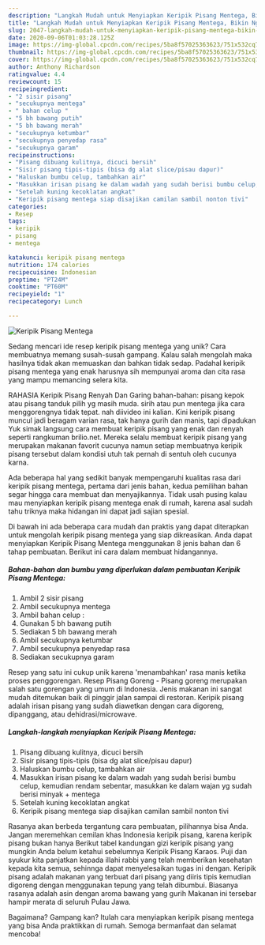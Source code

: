 ```yaml
---
description: "Langkah Mudah untuk Menyiapkan Keripik Pisang Mentega, Bikin Ngiler"
title: "Langkah Mudah untuk Menyiapkan Keripik Pisang Mentega, Bikin Ngiler"
slug: 2047-langkah-mudah-untuk-menyiapkan-keripik-pisang-mentega-bikin-ngiler
date: 2020-09-06T01:03:28.125Z
image: https://img-global.cpcdn.com/recipes/5ba8f57025363623/751x532cq70/keripik-pisang-mentega-foto-resep-utama.jpg
thumbnail: https://img-global.cpcdn.com/recipes/5ba8f57025363623/751x532cq70/keripik-pisang-mentega-foto-resep-utama.jpg
cover: https://img-global.cpcdn.com/recipes/5ba8f57025363623/751x532cq70/keripik-pisang-mentega-foto-resep-utama.jpg
author: Anthony Richardson
ratingvalue: 4.4
reviewcount: 15
recipeingredient:
- "2 sisir pisang"
- "secukupnya mentega"
- " bahan celup "
- "5 bh bawang putih"
- "5 bh bawang merah"
- "secukupnya ketumbar"
- "secukupnya penyedap rasa"
- "secukupnya garam"
recipeinstructions:
- "Pisang dibuang kulitnya, dicuci bersih"
- "Sisir pisang tipis-tipis (bisa dg alat slice/pisau dapur)"
- "Haluskan bumbu celup, tambahkan air"
- "Masukkan irisan pisang ke dalam wadah yang sudah berisi bumbu celup, kemudian rendam sebentar, masukkan ke dalam wajan yg sudah berisi minyak + mentega"
- "Setelah kuning kecoklatan angkat"
- "Keripik pisang mentega siap disajikan camilan sambil nonton tivi"
categories:
- Resep
tags:
- keripik
- pisang
- mentega

katakunci: keripik pisang mentega 
nutrition: 174 calories
recipecuisine: Indonesian
preptime: "PT24M"
cooktime: "PT60M"
recipeyield: "1"
recipecategory: Lunch

---
```



![Keripik Pisang Mentega](https://img-global.cpcdn.com/recipes/5ba8f57025363623/751x532cq70/keripik-pisang-mentega-foto-resep-utama.jpg)

Sedang mencari ide resep keripik pisang mentega yang unik? Cara membuatnya memang susah-susah gampang. Kalau salah mengolah maka hasilnya tidak akan memuaskan dan bahkan tidak sedap. Padahal keripik pisang mentega yang enak harusnya sih mempunyai aroma dan cita rasa yang mampu memancing selera kita.

RAHASIA Keripik Pisang Renyah Dan Garing bahan-bahan: pisang kepok atau pisang tanduk pilih yg masih muda. sirih atau pun mentega jika cara menggorengnya tidak tepat. nah diivideo ini kalian. Kini keripik pisang muncul jadi beragam varian rasa, tak hanya gurih dan manis, tapi dipadukan Yuk simak langsung cara membuat keripik pisang yang enak dan renyah seperti rangkuman brilio.net. Mereka selalu membuat keripik pisang yang merupakan makanan favorit cucunya namun setiap membuatnya keripik pisang tersebut dalam kondisi utuh tak pernah di sentuh oleh cucunya karna.

Ada beberapa hal yang sedikit banyak mempengaruhi kualitas rasa dari keripik pisang mentega, pertama dari jenis bahan, kedua pemilihan bahan segar hingga cara membuat dan menyajikannya. Tidak usah pusing kalau mau menyiapkan keripik pisang mentega enak di rumah, karena asal sudah tahu triknya maka hidangan ini dapat jadi sajian spesial.


Di bawah ini ada beberapa cara mudah dan praktis yang dapat diterapkan untuk mengolah keripik pisang mentega yang siap dikreasikan. Anda dapat menyiapkan Keripik Pisang Mentega menggunakan 8 jenis bahan dan 6 tahap pembuatan. Berikut ini cara dalam membuat hidangannya.

<!--inarticleads1-->

##### Bahan-bahan dan bumbu yang diperlukan dalam pembuatan Keripik Pisang Mentega:

1. Ambil 2 sisir pisang
1. Ambil secukupnya mentega
1. Ambil  bahan celup :
1. Gunakan 5 bh bawang putih
1. Sediakan 5 bh bawang merah
1. Ambil secukupnya ketumbar
1. Ambil secukupnya penyedap rasa
1. Sediakan secukupnya garam


Resep yang satu ini cukup unik karena &#39;menambahkan&#39; rasa manis ketika proses penggorengan. Resep Pisang Goreng - Pisang goreng merupakan salah satu gorengan yang umum di Indonesia. Jenis makanan ini sangat mudah ditemukan baik di pinggir jalan sampai di restoran. Keripik pisang adalah irisan pisang yang sudah diawetkan dengan cara digoreng, dipanggang, atau dehidrasi/microwave. 

<!--inarticleads2-->

##### Langkah-langkah menyiapkan Keripik Pisang Mentega:

1. Pisang dibuang kulitnya, dicuci bersih
1. Sisir pisang tipis-tipis (bisa dg alat slice/pisau dapur)
1. Haluskan bumbu celup, tambahkan air
1. Masukkan irisan pisang ke dalam wadah yang sudah berisi bumbu celup, kemudian rendam sebentar, masukkan ke dalam wajan yg sudah berisi minyak + mentega
1. Setelah kuning kecoklatan angkat
1. Keripik pisang mentega siap disajikan camilan sambil nonton tivi


Rasanya akan berbeda tergantung cara pembuatan, pilihannya bisa Anda. Jangan meremehkan cemilan khas Indonesia keripik pisang, karena keripik pisang bukan hanya Berikut tabel kandungan gizi keripik pisang yang mungkin Anda belum ketahui sebelumnya Keripik Pisang Karaos. Puji dan syukur kita panjatkan kepada illahi rabbi yang telah memberikan kesehatan kepada kita semua, sehinnga dapat menyelesaikan tugas ini dengan. Keripik pisang adalah makanan yang terbuat dari pisang yang diiris tipis kemudian digoreng dengan menggunakan tepung yang telah dibumbui. Biasanya rasanya adalah asin dengan aroma bawang yang gurih Makanan ini tersebar hampir merata di seluruh Pulau Jawa. 

Bagaimana? Gampang kan? Itulah cara menyiapkan keripik pisang mentega yang bisa Anda praktikkan di rumah. Semoga bermanfaat dan selamat mencoba!
